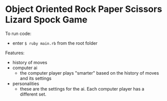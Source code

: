 # Object Oriented Rock Paper Scissors Lizard Spock Game

To run code:

* enter `$ ruby main.rb` from the root folder

Features:
* history of moves
* computer ai
  * the computer player plays "smarter" based on the history of moves and its settings
* personalities
  * these are the settings for the ai.  Each computer player has a different set.